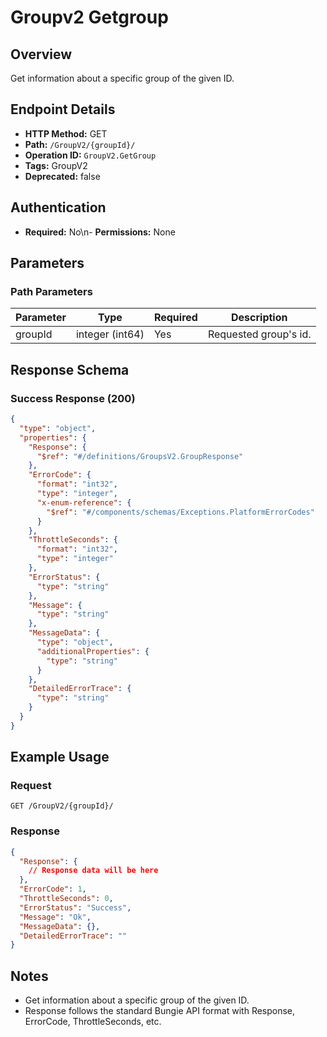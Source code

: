 # Groupv2 Getgroup

## Overview
Get information about a specific group of the given ID.

## Endpoint Details
- **HTTP Method:** GET
- **Path:** `/GroupV2/{groupId}/`
- **Operation ID:** `GroupV2.GetGroup`
- **Tags:** GroupV2
- **Deprecated:** false

## Authentication
- **Required:** No\n- **Permissions:** None

## Parameters

### Path Parameters
| Parameter | Type | Required | Description |
|-----------|------|----------|-------------|
| groupId | integer (int64) | Yes | Requested group's id. |


## Response Schema

### Success Response (200)
```json
{
  "type": "object",
  "properties": {
    "Response": {
      "$ref": "#/definitions/GroupsV2.GroupResponse"
    },
    "ErrorCode": {
      "format": "int32",
      "type": "integer",
      "x-enum-reference": {
        "$ref": "#/components/schemas/Exceptions.PlatformErrorCodes"
      }
    },
    "ThrottleSeconds": {
      "format": "int32",
      "type": "integer"
    },
    "ErrorStatus": {
      "type": "string"
    },
    "Message": {
      "type": "string"
    },
    "MessageData": {
      "type": "object",
      "additionalProperties": {
        "type": "string"
      }
    },
    "DetailedErrorTrace": {
      "type": "string"
    }
  }
}
```


## Example Usage

### Request
```http
GET /GroupV2/{groupId}/
```

### Response
```json
{
  "Response": {
    // Response data will be here
  },
  "ErrorCode": 1,
  "ThrottleSeconds": 0,
  "ErrorStatus": "Success",
  "Message": "Ok",
  "MessageData": {},
  "DetailedErrorTrace": ""
}
```

## Notes
- Get information about a specific group of the given ID.
- Response follows the standard Bungie API format with Response, ErrorCode, ThrottleSeconds, etc.
